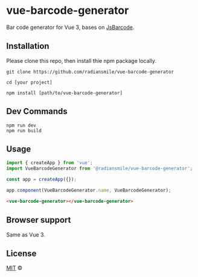# vue-barcode-generator

Bar code generator for Vue 3, bases on [JsBarcode](https://github.com/lindell/JsBarcode).


## Installation

Please clone this repo, then install thie npm package locally. 

```shell
git clone https://github.com/radiansmile/vue-barcode-generator

cd [your project]

npm install [path/to/vue-barcode-generator]
``` 


## Dev Commands

```shell
npm run dev 
npm run build
```

## Usage

```js
import { createApp } from 'vue';
import VueBarcodeGenerator from '@radiansmile/vue-barcode-generator';

const app = createApp({});

app.component(VueBarcodeGenerator.name, VueBarcodeGenerator);
```

```html
<vue-barcode-generator></vue-barcode-generator>
```

## Browser support

Same as Vue 3.

## License

[MIT](https://opensource.org/licenses/MIT) © 